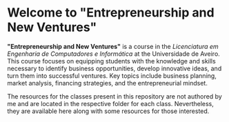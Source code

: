 # Welcome to "Entrepreneurship and New Ventures"

**"Entrepreneurship and New Ventures"** is a course in the *Licenciatura em Engenharia de Computadores e Informática* at the Universidade de Aveiro. This course focuses on equipping students with the knowledge and skills necessary to identify business opportunities, develop innovative ideas, and turn them into successful ventures. Key topics include business planning, market analysis, financing strategies, and the entrepreneurial mindset.

The resources for the classes present in this repository are not authored by me and are located in the respective folder for each class. Nevertheless, they are available here along with some resources for those interested.
